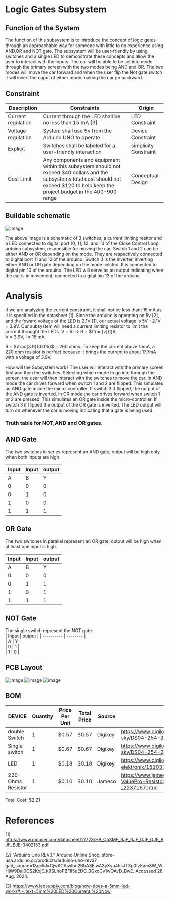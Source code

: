 # Logic Gates Subsystem

##  Function of the System
The function of this subsystem is to introduce the concept of logic gates through an approachable way for someone with little to no experience using AND,OR and NOT gate. The subsystem will be user-friendly by using switches and a single LED to demonstrate these concepts and allow the user to interact with the inputs. The car will be able to be set into mode through the primary screen with the two modes being AND and OR. The two modes will move the car forward and when the user flip the Not gate switch it will invert the ouput of either mode making the car go backward.


## Constraint

| Description | Constraints                                                   | Origin            |
| --- | --------------------------------------------------------------------- | -----------------|
| Current regulation | Current through the LED shall be no less than 15 mA [3] | LED Constraint |
| Voltage regulation | System shall use 5v from the Arduino UNO to operate | Device Constraint |
|  Explicit  | Switches shall be labeled for a user-friendly interaction  | simplicity Constraint|
| Cost Limit  |Any components and equipment within this subsystem should not exceed $40 dollars and the subsystems total cost should not exceed $120 to help keep the project budget in the 400-900 range| Conceptual Design|

## Buildable schematic
![image](https://github.com/user-attachments/assets/cff989bc-b4f0-4335-a2e1-3d9a95cced7f)





The above image is a schematic of 3 switches, a current limiting resitor and a LED connected to digital port 10, 11, 12, and 13 of the Close Control Loop arduino subsystem, responsible for moving the car. Switch 1 and 2 can be either AND or OR depending on the mode. They are respectively connected to digital port 11 and 12 of the arduino. Switch 3 is the inverter, inverting either AND or OR gate depending on the mode selcted. It is connected to digital pin 10 of the arduino. The LED will serve as an output indicating when the car is in movement, connected to digital pin 13 of the arduino.


# Analysis
If we are analyzing the current constraint, it shall not be less thant 15 mA as it is specified in the datasheet [1]. Since the arduino is operating on 5v [2], and the foward voltage of the LED is 2.1V [1], our actual voltage is 5V - 2.1V = 3.9V. Our subsystem will need a current limiting resistor to limit the current throught the LEDs. V = RI => R = $\frac{v}{I}$.     
V = 3.9V, I = 15 mA.   

R = $\frac{3.9}{0.015}$ = 260 ohms. To keep the current above 15mA, a 220 ohm resistor is perfect because it brings the current to about 17.7mA with a voltage of 3.9V.

How will the Subsystem work? 
The user will interact with the primary screen first and then the switches. Selecting which mode to go into through the screen, the user will then interact with the switches to move the car. In AND mode the car drives forward when switch 1 and 2 are flipped. This simulates an AND gate inside the micro-controller. If switch 3 if flipped, the output of the AND gate is inverted. In OR mode the car drives forward when switch 1 or 2 are pressed. This simulates an OR gate inside the micro-controller. If switch 3 if flipped the output of the OR gate is inverted. The LED output will turn on whenever the car is moving indicating that a gate is being used. 



### Truth table for NOT,AND and OR gates.

## AND Gate
The two switches in series represent an AND gate, output will be high only when both inputs are high.

| Input   | Input    | output   | 
| ------- | -------- | ---------|
| A       | B        | Y        |             
| 0       | 0        | 0        |
| 0       | 1        | 0        | 
| 1       | 0        | 0        | 
| 1       | 1        | 1        | 

## OR Gate

The two switches in parallel represent an OR gate, output will be high when at least one input is high.  

| Input   |   Input  | output   | 
| --------|----------| -------- |  
| A       | B        | Y        |             
| 0       | 0        | 0        |
| 0       | 1        | 1        | 
| 1       | 0        | 1        | 
| 1       | 1        | 1        | 

## NOT Gate

 The single switch represent the NOT gate.  
| Input      |  output  | 
| ---------- | -------- |  
| A          | Y        |            
| 0          | 1        |            
| 1          | 0        |

## PCB Layout
![image](https://github.com/user-attachments/assets/3f45ed0d-a5c9-421b-a379-0d246bbc472f)
![image](https://github.com/user-attachments/assets/9594b8c4-4765-4cfc-bac9-cb0a07af2a6f)
![image](https://github.com/user-attachments/assets/7bfb2ec6-5f4d-459d-a661-68dbb1f99cda)


## BOM
| DEVICE                | Quantity | Price Per Unit | Total Price | Source |        Link|
| --------------------- | -------- | -------------- | ----------- | -------|------- |
| double Switch         | 1       | $0.57         | $0.57       | Digikey |https://www.digikey.com/en/products/detail/same-sky/DS04-254-2-02BK-SMT/11310860  |
| Single switch         |  1       |$0.67            |$0.67             | Digikey | https://www.digikey.com/en/products/detail/same-sky/DS04-254-2-01BK-SMT/11310848     |
| LED                   | 1      | $0.18          | $0.18       | Digikey |https://www.digikey.com/en/products/detail/w%C3%BCrth-elektronik/151031SS06000/4489982|
| 220 Ohms Resistor     | 1        | $0.10          | $0.10        |  Jameco  |https://www.jameco.com/z/RC1W220EJT-Jameco-ValuePro-Resistor-Carbon-Film-220-Ohm-1-Watt-5-_2237167.html
 
 
 Total Cost: $2.21


# References
[1] https://www.mouser.com/datasheet/2/723/HB_C5SMF_RJF_RJE_GJF_GJE_BJF_BJE-3402153.pdf

[2]  “Arduino Uno REV3.” Arduino Online Shop, store-usa.arduino.cc/products/arduino-uno-rev3?gad_source=1&gclid=CjwKCAjwlbu2BhA3EiwA3yXyu4hsJT3p0tzEam3W_WHjW9Dal0CS2KojE_k9SLhoPBFiI5uEDC_3GxoCv1wQAvD_BwE. Accessed 28 Aug. 2024.

[3] https://www.ledsupply.com/blog/how-does-a-5mm-led-work/#:~:text=5mm%20LED%20Current.%20Now
